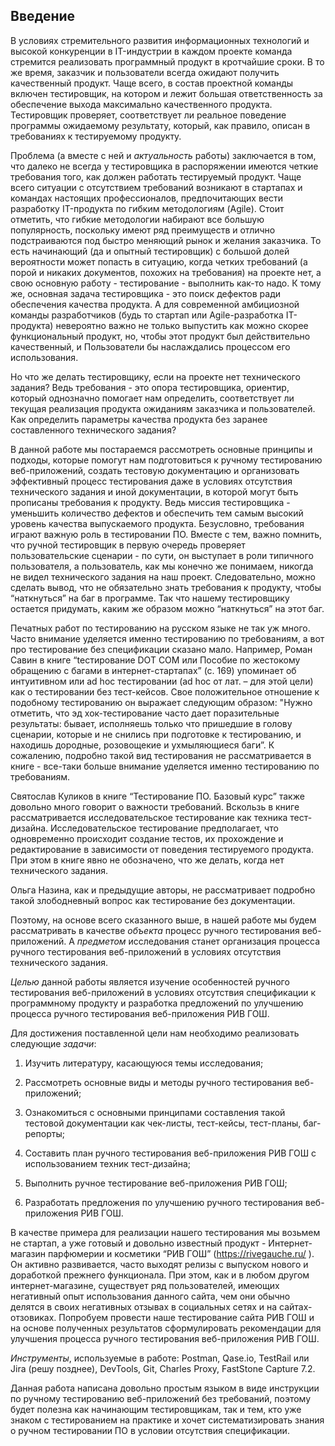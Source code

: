 ## Введение 

В условиях стремительного развития информационных технологий и высокой конкуренции в IT-индустрии в каждом проекте команда стремится реализовать программный продукт в кротчайшие сроки. В то же время, заказчик и пользователи всегда ожидают получить качественный продукт. Чаще всего, в состав проектной команды включен тестировщик, на котором и лежит большая ответственность за обеспечение выхода максимально качественного продукта. Тестировщик проверяет, соответствует ли реальное поведение программы ожидаемому результату, который, как правило, описан в требованиях к тестируемому продукту. 

Проблема (а вместе с ней и *актуальность* работы) заключается в том, что далеко не всегда у тестировщика в распоряжении имеются четкие требования того, как должен работать тестируемый продукт. Чаще всего ситуации с отсутствием требований возникают в стартапах и командах настоящих профессионалов, предпочитающих вести разработку IT-продукта по гибким методологиям (Agile). Стоит отметить, что гибкие методологии набирают все большую популярность, поскольку имеют ряд преимуществ и отлично подстраиваются под быстро меняющий рынок и желания заказчика. То есть начинающий (да и опытный тестировщик) с большой долей вероятности может попасть в ситуацию, когда четких требований (а порой и никаких документов, похожих на требования) на проекте нет, а свою основную работу - тестирование - выполнить как-то надо. К тому же, основная задача тестировщика - это поиск дефектов ради обеспечения качества продукта. А для современной амбициозной команды разработчиков (будь то стартап или Agile-разработка IT-продукта) невероятно важно не только выпустить как можно скорее функциональный продукт, но, чтобы этот продукт был действительно качественный, и Пользователи бы наслаждались процессом его использования.  

Но что же делать тестировщику, если на проекте нет технического задания? Ведь требования - это опора тестировщика, ориентир, который однозначно помогает нам определить, соответствует ли текущая реализация продукта ожиданиям заказчика и пользователей. Как определить параметры качества продукта без заранее составленного технического задания? 

В данной работе мы постараемся рассмотреть основные принципы и подходы, которые помогут нам подготовиться к ручному тестированию веб-приложений, создать тестовую документацию и организовать эффективный процесс тестирования даже в условиях отсутствия технического задания и иной документации, в которой могут быть прописаны требования к продукту. Ведь миссия тестировщика - уменьшить количество дефектов и обеспечить тем самым высокий уровень качества выпускаемого продукта.  Безусловно, требования играют важную роль в тестировании ПО. Вместе с тем, важно помнить, что ручной тестировщик в первую очередь проверяет пользовательские сценарии - по сути, он выступает в роли типичного пользователя, а пользователь, как мы конечно же понимаем, никогда не видел технического задания на наш проект. Следовательно, можно сделать вывод, что не обязательно знать требования к продукту, чтобы “наткнуться” на баг в программе. Так что нашему тестировщику остается придумать, каким же образом можно “наткнуться” на этот баг. 

Печатных работ по тестированию на русском языке не так уж много. Часто внимание уделяется именно тестированию по требованиям, а вот про тестирование без спецификации сказано мало. Например, Роман Савин в книге “teстирование DOT COM или Пособие по жестокому обращению с багами в интернет-стартапах” (с. 169) упоминает об интуитивном или ad hoc тестировании (ad hoc от лат. – для этой цели) как о тестировании без тест-кейсов. Свое положительное отношение к подобному тестированию он выражает следующим образом: "Нужно отметить, что эд хок-тестирование часто дает поразительные результаты: бывает, исполняешь только что пришедшие в голову сценарии, которые и не снились при подготовке к тестированию, и находишь дородные, розовощекие и ухмыляющиеся баги”. К сожалению, подробно такой вид тестирования не рассматривается в книге - все-таки больше внимание уделяется именно тестированию по требованиям.  

Святослав Куликов в книге “Тестирование ПО. Базовый курс” также довольно много говорит о важности требований. Вскользь в книге рассматривается исследовательское тестирование как техника тест-дизайна. Исследовательское тестирование предполагает, что одновременно происходит создание тестов, их прохождение и редактирование в зависимости от поведения тестируемого продукта. При этом в книге явно не обозначено, что же делать, когда нет технического задания. 

Ольга Назина, как и предыдущие авторы, не рассматривает подробно такой злободневный вопрос как тестирование без документации.  

Поэтому, на основе всего сказанного выше, в нашей работе мы будем рассматривать в качестве *объекта* процесс ручного тестирования веб-приложений. А *предметом* исследования станет организация процесса ручного тестирования веб-приложений в условиях отсутствия технического задания. 

*Целью* данной работы является изучение особенностей ручного тестирования веб-приложений в условиях отсутствия спецификации к программному продукту и разработка предложений по улучшению процесса ручного тестирования веб-приложения РИВ ГОШ. 

Для достижения поставленной цели нам необходимо реализовать следующие *задачи*:  

1. Изучить литературу, касающуюся темы исследования;     

2. Рассмотреть основные виды и методы ручного тестирования веб-приложений;  

3. Ознакомиться с основными принципами составления такой тестовой документации как чек-листы, тест-кейсы, тест-планы, баг-репорты;  

4. Составить план ручного тестирования веб-приложения РИВ ГОШ с использованием техник тест-дизайна;    

5. Выполнить ручное тестирование веб-приложения РИВ ГОШ;   

6. Разработать предложения по улучшению ручного тестирования веб-приложения РИВ ГОШ. 

В качестве примера для реализации нашего тестирования мы возьмем не стартап, а уже готовый и довольно известный продукт - Интернет-магазин парфюмерии и косметики “РИВ ГОШ” (https://rivegauche.ru/ ). Он активно развивается, часто выходят релизы с выпуском нового и доработкой прежнего функционала. При этом, как и в любом другом интернет-магазине, существует ряд пользователей, имеющих негативный опыт использования данного сайта, чем они обычно делятся в своих негативных отзывах в социальных сетях и на сайтах-отзовиках. Попробуем провести наше тестирование сайта РИВ ГОШ и на основе полученных результатов сформулировать рекомендации для улучшения процесса ручного тестирования веб-приложения РИВ ГОШ. 

*Инструменты*, используемые в работе: Postman, Qase.io, TestRail или Jira (решу позднее), DevTools, Git, Charles Proxy, FastStone Capture 7.2.     

Данная работа написана довольно простым языком в виде инструкции по ручному тестированию веб-приложений без требований, поэтому будет полезна как начинающим тестировщикам, так и тем, кто уже знаком с тестированием на практике и хочет систематизировать знания о ручном тестировании ПО в условии отсутствия спецификации.